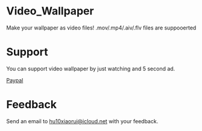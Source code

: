 

# Video\_Wallpaper

Make your wallpaper as video files! .mov/.mp4/.aiv/.flv files are suppooerted

# Support

You can support video wallpaper by just watching and 5 second ad.

[Paypal](https://www.paypal.com/pools/c/86VkJFnIEp)

# Feedback

Send an email to [hu10xiaorui@icloud.net](http://zipansion.com/2Y3pa) with your feedback.

